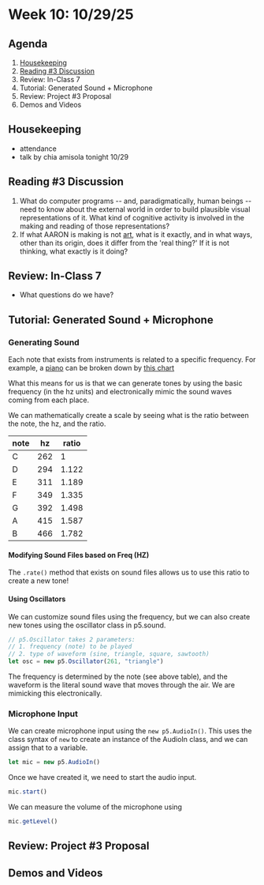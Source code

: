 # Week 10: 10/29/25

## Agenda

1. [Housekeeping](#Housekeeping) 
2. [Reading #3 Discussion](#Reading-#3-Discussion)
3. Review: In-Class 7
4. Tutorial: Generated Sound + Microphone
5. Review: Project #3 Proposal
6. Demos and Videos

## Housekeeping

* attendance
* talk by chia amisola tonight 10/29

## Reading #3 Discussion

1. What do computer programs -- and, paradigmatically, human beings -- need to know about the external world in order to build plausible visual representations of it. What kind of cognitive activity is involved in the making and reading of those representations?
2. If what AARON is making is not [art](https://en.wikipedia.org/wiki/Art), what is it exactly, and in what ways, other than its origin, does it differ from the 'real thing?' If it is not thinking, what exactly is it doing?

## Review: In-Class 7

* What questions do we have?

## Tutorial: Generated Sound + Microphone

### Generating Sound

Each note that exists from instruments is related to a specific frequency. For example, a [piano](https://en.wikipedia.org/wiki/Piano_key_frequencies) can be broken down by [this chart](https://upload.wikimedia.org/wikipedia/commons/a/ad/Piano_key_frequencies.png)

What this means for us is that we can generate tones by using the basic frequency (in the hz units) and electronically mimic the sound waves coming from each place. 

We can mathematically create a scale by seeing what is the ratio between the note, the hz, and the ratio. 

| note | hz | ratio | 
|---|---|---|
| C | 262 | 1 | 
| D | 294 | 1.122 | 
| E | 311 | 1.189 |
| F | 349 | 1.335 | 
| G | 392 | 1.498 | 
| A | 415 | 1.587 | 
| B | 466 | 1.782 |

#### Modifying Sound Files based on Freq (HZ)

The `.rate()` method that exists on sound files allows us to use this ratio to create a new tone!

#### Using Oscillators

We can customize sound files using the frequency, but we can also create new tones using the oscillator class in p5.sound.

```js
// p5.Oscillator takes 2 parameters:
// 1. frequency (note) to be played
// 2. type of waveform (sine, triangle, square, sawtooth)
let osc = new p5.Oscillator(261, "triangle")
```

The frequency is determined by the note (see above table), and the waveform is the literal sound wave that moves through the air. We are mimicking this electronically. 

### Microphone Input

We can create microphone input using the `new p5.AudioIn()`. This uses the class syntax of `new` to create an instance of the AudioIn class, and we can assign that to a variable. 

```js
let mic = new p5.AudioIn()
```

Once we have created it, we need to start the audio input.

```js
mic.start()
```

We can measure the volume of the microphone using
```js
mic.getLevel()
```

## Review: Project #3 Proposal

## Demos and Videos